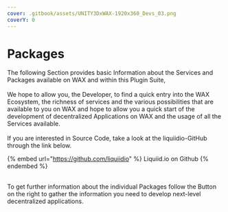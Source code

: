 ```yaml
---
cover: .gitbook/assets/UNITY3DxWAX-1920x360_Devs_03.png
coverY: 0
---
```


# Packages

The following Section provides basic Information about the Services and Packages available on WAX and within this Plugin Suite, \
\
We hope to allow you, the Developer, to find a quick entry into the WAX Ecosystem, the richness of services and the various possibilities that are available to you on WAX and hope to allow you a quick start of the development of decentralized Applications on WAX and the usage of all the Services available.\
\
If you are interested in Source Code, take a look at the liquiidio-GitHub through the link below.

{% embed url="https://github.com/liquiidio" %}
Liquiid.io on Github
{% endembed %}

\
To get further information about the individual Packages follow the Button on the right to gather the information you need to develop next-level decentralized applications.

